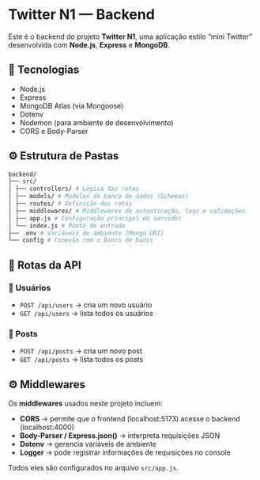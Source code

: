 # Twitter N1 — Backend

Este é o backend do projeto **Twitter N1**, uma aplicação estilo “mini Twitter” desenvolvida com **Node.js**, **Express** e **MongoDB**.

## 🚀 Tecnologias

- Node.js
- Express
- MongoDB Atlas (via Mongoose)
- Dotenv
- Nodemon (para ambiente de desenvolvimento)
- CORS e Body-Parser

## ⚙️ Estrutura de Pastas

```bash
backend/
├── src/
│ ├── controllers/ # Lógica das rotas
│ ├── models/ # Modelos do banco de dados (Schemas)
│ ├── routes/ # Definição das rotas
│ ├── middlewares/ # Middlewares de autenticação, logs e validações
│ ├── app.js # Configuração principal do servidor
│ └── index.js # Ponto de entrada
├── .env # Variáveis de ambiente (Mongo URI)
└── config # Conexão com o Banco de Dados
```

## 🧩 Rotas da API

### 👤 Usuários
- `POST /api/users` → cria um novo usuário  
- `GET /api/users` → lista todos os usuários  

### 📝 Posts
- `POST /api/posts` → cria um novo post  
- `GET /api/posts` → lista todos os posts  

## ⚙️ Middlewares

Os **middlewares** usados neste projeto incluem:

- **CORS** → permite que o frontend (localhost:5173) acesse o backend (localhost:4000)  
- **Body-Parser / Express.json()** → interpreta requisições JSON  
- **Dotenv** → gerencia variáveis de ambiente  
- **Logger** → pode registrar informações de requisições no console  

Todos eles são configurados no arquivo `src/app.js`.

